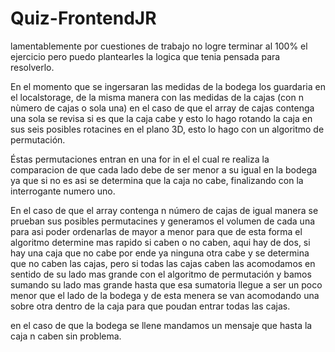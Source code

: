 # Quiz-FrontendJR

lamentablemente por cuestiones de trabajo no logre terminar 
al 100% el ejercicio pero puedo plantearles la logica que tenia 
pensada para resolverlo.

En el momento que se ingersaran las medidas de la bodega los guardaria en 
el localstorage, de la misma manera con las medidas de la cajas (con n nùmero de cajas
o sola una) en el caso de que el array de cajas contenga una sola se revisa 
si es que la caja cabe y esto lo hago rotando la caja en sus seis posibles 
rotacines en el plano 3D, esto lo hago con un algoritmo de permutación.

Éstas permutaciones entran en una for in el el cual re realiza la comparacion
de que cada lado debe de ser menor a su igual en la bodega ya que si no es asi 
se determina que la caja no cabe, finalizando con la interrogante numero uno.

En el caso de que el array contenga n número de cajas de igual manera se prueban
sus posibles permutacines y generamos el volumen de cada una para asi poder 
ordenarlas de mayor a menor para que de esta forma el algoritmo determine mas rapido 
si caben o no caben, aqui hay de dos, si hay una caja que no cabe por ende ya ninguna otra cabe 
y se determina que no caben las cajas, pero si todas las cajas caben las acomodamos
en sentido de su lado mas grande con el algoritmo de permutación y bamos sumando su lado mas 
grande hasta que esa sumatoria llegue a ser un poco menor que el lado de la bodega y de esta menera 
se van acomodando una sobre otra dentro de la caja para que poudan entrar todas las cajas.

en el caso de que la bodega se llene mandamos un mensaje que hasta la caja n caben sin problema.

